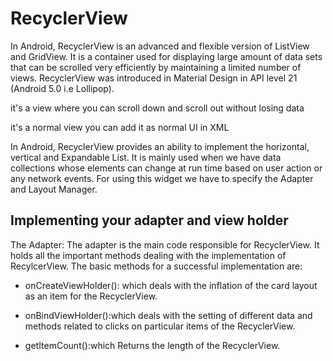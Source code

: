 # RecyclerView 
In Android, RecyclerView is an advanced and flexible version of ListView and GridView. It is a container used for displaying large amount of data sets that can be scrolled very efficiently by maintaining a limited number of views. RecyclerView was introduced in Material Design in API level 21 (Android 5.0 i.e Lollipop).


it's a view where you can scroll down and scroll out without losing data 

it's a normal view you can add it as normal UI in XML 


In Android, RecyclerView provides an ability to implement the horizontal, vertical and Expandable List. It is mainly used when we have data collections whose elements can change at run time based on user action or any network events. For using this widget we have to specify the Adapter and Layout Manager.


## Implementing your adapter and view holder
The Adapter: The adapter is the main code responsible for RecyclerView. It holds all the important methods dealing with the implementation of RecylcerView. The basic methods for a successful implementation are:

- onCreateViewHolder(): which deals with the inflation of the card layout as an item for the RecyclerView.

- onBindViewHolder():which deals with the setting of different data and methods related to clicks on particular items of the RecyclerView.

- getItemCount():which Returns the length of the RecyclerView.
